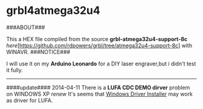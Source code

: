 grbl4atmega32u4
===============


###ABOUT###

This a HEX file compiled from the source **grbl-atmega32u4-support-8c** *here*[https://github.com/rdpowers/grbl/tree/atmega32u4-support-8c] with WINAVR.
###NOTICE###

I will use it on my **Arduino Leonardo** for a DIY laser engraver,but i didn't test it fully.

---------------
####update####
2014-04-11
There is a **LUFA CDC DEMO dirver** problem on WINDOWS XP
*renew*
It's seems that [Windows Driver Installer](http://www.pjrc.com/teensy/serial_install.exe) may work as driver for LUFA.

